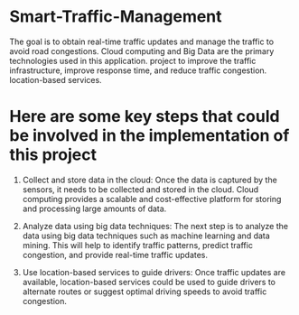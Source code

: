 # Smart-Traffic-Management
The goal is to obtain real-time traffic updates and manage the traffic to avoid road congestions. Cloud computing and Big Data are the primary technologies used in this application. project to improve the traffic infrastructure, improve response time, and reduce traffic congestion. location-based services.


# Here are some key steps that could be involved in the implementation of this project

1. Collect and store data in the cloud: Once the data is captured by the sensors, it needs to be collected and stored in the cloud. Cloud computing provides a scalable and cost-effective platform for storing and processing large amounts of data.

2. Analyze data using big data techniques: The next step is to analyze the data using big data techniques such as machine learning and data mining. This will help to identify traffic patterns, predict traffic congestion, and provide real-time traffic updates.

3. Use location-based services to guide drivers: Once traffic updates are available, location-based services could be used to guide drivers to alternate routes or suggest optimal driving speeds to avoid traffic congestion.

